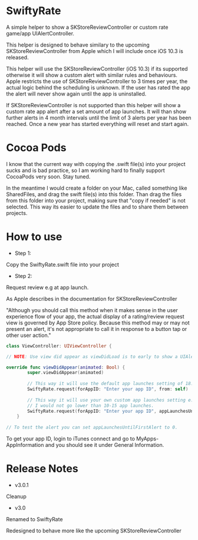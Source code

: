 # SwiftyRate

A simple helper to show a SKStoreReviewController or custom rate game/app UIAlertController.

This helper is designed to behave similary to the upcoming SKStoreReviewController from Apple which I will include once iOS 10.3 is released.

This helper will use the SKStoreReviewController (iOS 10.3) if its supported otherwise it will show a custom alert with similar rules and behaviours. Apple restricts the use of SKStoreReviewController to 3 times per year, the actual logic behind the scheduling is unknown. If the user has rated the app the alert will never show again until the app is uninstalled.

If SKStoreReviewController is not supported than this helper will show a custom rate app alert after a set amount of app launches. It will than show further alerts in 4 month intervals until the limit of 3 alerts per year has been reached. Once a new year has started everything will reset and start again.

# Cocoa Pods

I know that the current way with copying the .swift file(s) into your project sucks and is bad practice, so I am working hard to finally support CocoaPods very soon. Stay tuned.

In the meantime I would create a folder on your Mac, called something like SharedFiles, and drag the swift file(s) into this folder. Than drag the files from this folder into your project, making sure that "copy if needed" is not selected. This way its easier to update the files and to share them between projects.

# How to use

- Step 1: 

Copy the SwiftyRate.swift file into your project

- Step 2:

Request review e.g at app launch. 

As Apple describes in the documentation for SKStoreReviewController 

"Although you should call this method when it makes sense in the user experience flow of your app, the actual display of a rating/review request view is governed by App Store policy. Because this method may or may not present an alert, it's not appropriate to call it in response to a button tap or other user action."


```swift
class ViewController: UIViewController {

// NOTE: Use view did appear as viewDidLoad is to early to show a UIAlertController

override func viewDidAppear(animated: Bool) { 
        super.viewDidAppear(animated)
       
        // This way it will use the default app launches setting of 18.
        SwiftyRate.request(forAppID: "Enter your app ID", from: self)
        
        // This way it will use your own custom app launches setting e.g 15.
        // I would not go lower than 10-15 app launches.  
        SwiftyRate.request(forAppID: "Enter your app ID", appLaunchesUntilFirstAlert: 15, from: self) 
    }
    
// To test the alert you can set appLaunchesUntilFirstAlert to 0.
```

To get your app ID, login to iTunes connect and go to MyApps-AppInformation and you should see it under General Information.

# Release Notes

- v3.0.1

Cleanup

- v3.0

Renamed to SwiftyRate

Redesigned to behave more like the upcoming SKStoreReviewController
